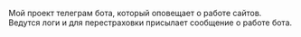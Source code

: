 Мой проект телеграм бота, который оповещает о работе сайтов.
Ведутся логи и для перестраховки присылает сообщение о работе бота.